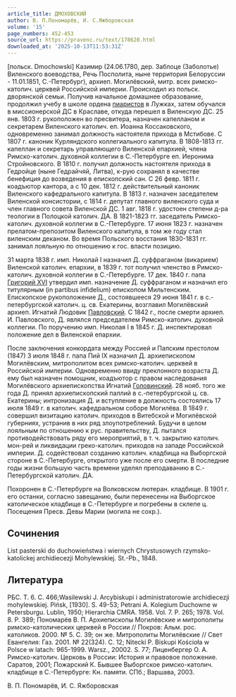 ```yaml
---
article_title: ДМОХОВСКИЙ
author: В. П.Пономарёв, И. С.Яжборовская
volume: '15'
page_numbers: 452-453
source_url: https://pravenc.ru/text/178620.html
downloaded_at: '2025-10-13T11:53:31Z'
---
```


[польск. Dmochowski] Казимир (24.06.1780, дер. Заблоце (Заболотье) Виленского воеводства, Речь Посполита, ныне территория Белоруссии - 11.01.1851, С.-Петербург), архиеп. Могилёвский, митр. всех римско-католич. церквей Российской империи. Происходил из польск. дворянской семьи. Получив начальное домашнее образование, продолжил учебу в школе ордена [пиаристов](https://pravenc.ru/text/пиаристов.html) в Лужках, затем обучался в миссионерской ДС в Краславе, откуда перешел в Виленскую ДС. 25 янв. 1803 г. рукоположен во пресвитера, назначен капелланом и секретарем Виленского католич. еп. Иоанна Коссаковского, одновременно занимал должность настоятеля прихода в Мстибове. С 1807 г. каноник Курляндского коллегиального капитула. В 1808-1813 гг. капеллан и секретарь управляющего Виленской епархией, члена Римско-католич. духовной коллегии в С.-Петербурге еп. Иеронима Стройновского. В 1810 г. получил должность настоятеля прихода в Гедройце (ныне Гедрайчяй, Литва), к-рую сохранял в качестве бенефиция до возведения в епископский сан. С 26 февр. 1811 г. коадъютор кантора, а с 10 дек. 1812 г. действительный каноник Виленского кафедрального капитула. В 1813 г. назначен заседателем Виленской консистории, с 1814 г. депутат главного виленского суда и член главного совета Виленской ДС. 1 авг. 1818 г. удостоен степени д-ра теологии в Полоцкой католич. ДА. В 1821-1823 гг. заседатель Римско-католич. духовной коллегии в С.-Петербурге. 17 июня 1823 г. назначен прелатом-препозитом Виленского капитула, в том же году стал виленским деканом. Во время Польского восстания 1830-1831 гг. занимал лояльную по отношению к гос. власти позицию.

31 марта 1838 г. имп. Николай I назначил Д. суффраганом (викарием) Виленской католич. епархии, в 1839 г. тот получил членство в Римско-католич. духовной коллегии в С.-Петербурге. 17 дек. 1840 г. папа [Григорий XVI](<https://pravenc.ru/text/Григорий XVI.html>) утвердил имп. назначение Д. суффраганом и назначил его титулярным (in partibus infidelium) епископом Мильтенским. Епископское рукоположение Д., состоявшееся 29 июня 1841 г. в с.-петербургской католич. ц. св. Екатерины, возглавил Могилёвский архиеп. Игнатий Людовик [Павловский](https://pravenc.ru/text/Павловский.html). С 1842 г., после смерти архиеп. И. Павловского, Д. являлся председателем Римско-католич. духовной коллегии. По поручению имп. Николая I в 1845 г. Д. инспектировал положение дел в Виленской епархии.

После заключения конкордата между Россией и Папским престолом (1847) 3 июля 1848 г. папа Пий IX назначил Д. архиепископом Могилёвским, митрополитом всех римско-католич. церквей в Российской империи. Одновременно ввиду преклонного возраста Д. ему был назначен помощник, коадъютор с правом наследования Могилёвского архиепископства Игнатий [Головинский](https://pravenc.ru/text/Головинский.html). 28 нояб. того же года Д. принял архиепископский паллий в с.-петербургской ц. св. Екатерины; интронизация Д. и вступление в должность состоялись 17 июля 1849 г. в католич. кафедральном соборе Могилёва. В 1849 г. совершил визитацию католич. приходов в Витебской и Могилёвской губерниях, устранив в них ряд злоупотреблений. Будучи в целом лояльным по отношению к рус. правительству, Д. пытался противодействовать ряду его мероприятий, в т. ч. закрытию католич. мон-рей и ликвидации греко-католич. приходов на западе Российской империи. Д. содействовал созданию католич. кладбища на Выборгской стороне в С.-Петербурге, открытого уже после его смерти. В последние годы жизни большую часть времени уделял преподаванию в С.-Петербургской католич. ДА.

Похоронен в С.-Петербурге на Волковском лютеран. кладбище. В 1901 г. его останки, согласно завещанию, были перенесены на Выборгское католическое кладбище в С.-Петербурге и погребены в склепе ц. Посещения Пресв. Девы Марии (могила не сохр.).

## Сочинения

List pasterski do duchowieństwa i wiernych Chrystusowych rzymsko-katolickej archidiecezji Mohylewskiej. St.-Pb., 1848.

## Литература

РБС. Т. 6. С. 466;Wasilewski J. Arcybiskupi i administratorowie archidiecezji mohylewskiej. Pińsk, [1930]. S. 49-53; Petrani A. Kolegium Duchowne w Petersburgu. Lublin, 1950; Hierarchia CMRA. 1958. Vol. 7. P. 265; 1978. Vol. 8. P. 389; Пономарёв В. П. Архиепископы Могилёвские и митрополиты римско-католических церквей в России // Покров: Альм. рос. католиков. 2000. № 5. С. 39; он же. Митрополиты Могилёвские // Свет Евангелия: Газ. 2001. № 22(324). С. 12; Nitecki P. Biskupi Kościoła w Polsce w latach: 965-1999. Warsz., 20002. S. 77; Лиценбергер О. А. Римско-католич. Церковь в России: История и правовое положение. Саратов, 2001; Пожарский К. Бывшее Выборгское римско-католич. кладбище в С.-Петербурге: Кн. памяти. СПб.; Варшава, 2003.

В. П.  Пономарёв,   И. С.  Яжборовская
